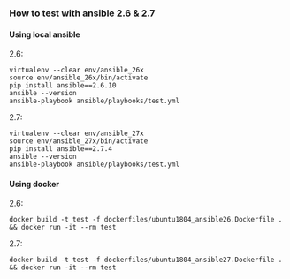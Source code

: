 ### How to test with ansible 2.6 & 2.7

#### Using local ansible

2.6:
```
virtualenv --clear env/ansible_26x
source env/ansible_26x/bin/activate
pip install ansible==2.6.10
ansible --version
ansible-playbook ansible/playbooks/test.yml
```

2.7:
```
virtualenv --clear env/ansible_27x
source env/ansible_27x/bin/activate
pip install ansible==2.7.4
ansible --version
ansible-playbook ansible/playbooks/test.yml
```

#### Using docker

2.6:
```
docker build -t test -f dockerfiles/ubuntu1804_ansible26.Dockerfile . && docker run -it --rm test
```

2.7:
```
docker build -t test -f dockerfiles/ubuntu1804_ansible27.Dockerfile . && docker run -it --rm test
```
